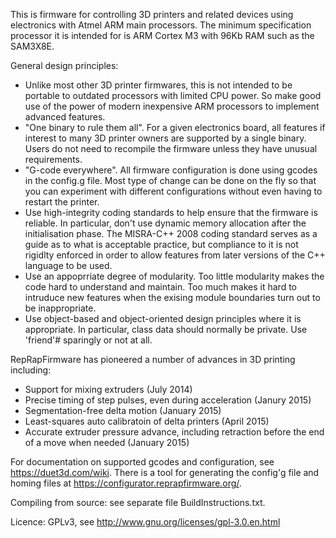 This is firmware for controlling 3D printers and related devices using electronics with Atmel ARM main processors. The minimum specification processor it is intended for is ARM Cortex M3 with 96Kb RAM such as the SAM3X8E.

General design principles:

* Unlike most other 3D printer firmwares, this is not intended to be portable to outdated processors with limited CPU power. So make good use of the power of modern inexpensive ARM processors to implement advanced features.
* "One binary to rule them all". For a given electronics board, all features if interest to many 3D printer owners are supported by a single binary. Users do not need to recompile the firmware unless they have unusual requirements.
* "G-code everywhere". All firmware configuration is done using gcodes in the config.g file. Most type of change can be done on the fly so that you can experiment with different configurations without even having to restart the printer.
* Use high-integrity coding standards to help ensure that the firmware is reliable. In particular, don't use dynamic memory allocation after the initialisation phase. The MISRA-C++ 2008 coding standard serves as a guide as to what is acceptable practice, but compliance to it is not rigidlty enforced in order to allow features from later versions of the C++ language to be used.
* Use an appoprriate degree of modularity. Too little modularity makes the code hard to understand and maintain. Too much makes it hard to intruduce new features when the exising module boundaries turn out to be inappropriate.
* Use object-based and object-oriented design principles where it is appropriate. In particular, class data should normally be private. Use 'friend'# sparingly or not at all.

RepRapFirmware has pioneered a number of advances in 3D printing including:

* Support for mixing extruders (July 2014)
* Precise timing of step pulses, even during acceleration (Janury 2015)
* Segmentation-free delta motion (January 2015)
* Least-squares auto calibratoin of delta printers (April 2015)
* Accurate extruder pressure advance, including retraction before the end of a move when needed (January 2015)

For documentation on supported gcodes and configuration, see https://duet3d.com/wiki. There is a tool for generating the config'g file and homing files at https://configurator.reprapfirmware.org/.

Compiling from source: see separate file BuildInstructions.txt.

Licence: GPLv3, see http://www.gnu.org/licenses/gpl-3.0.en.html

